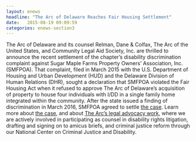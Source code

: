 ```yaml
---
layout: enews
headline: "The Arc of Delaware Reaches Fair Housing Settlement"
date:   2015-08-19 09:09:59
categories: enews-section3
---
```

The Arc of Delaware and its counsel Relman, Dane & Colfax, The Arc of the United States, and Community Legal Aid Society, Inc. are thrilled to announce the recent settlement of the chapter’s disability discrimination complaint against Sugar Maple Farms Property Owners’ Association, Inc. (SMFPOA). That complaint, filed in March 2015 with the U.S. Department of Housing and Urban Development (HUD) and the Delaware Division of Human Relations (DHR), sought a declaration that SMFPOA violated the Fair Housing Act when it refused to approve The Arc of Delaware’s acquisition of property to house four individuals with I/DD in a single family home integrated within the community. After the state issued a finding of discrimination in March 2016, SMFPOA agreed to settle <a href="http://blog.thearc.org/2016/06/09/arc-delaware-reaches-fair-housing-settlement/">the case</a>. Learn more about <a href="http://blog.thearc.org/2016/06/09/arc-delaware-reaches-fair-housing-settlement/">the case</a>, and about <a href="http://www.thearc.org/what-we-do/public-policy/legal-advocacy">The Arc’s legal advocacy work</a>, where we are actively involved in participating as counsel in disability rights litigation, drafting and signing on to amicus briefs, and criminal justice reform through our National Center on Criminal Justice and Disability.